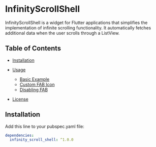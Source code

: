 # InfinityScrollShell

InfinityScrollShell is a widget for Flutter applications that simplifies the implementation of infinite scrolling functionality. It automatically fetches additional data when the user scrolls through a ListView.

## Table of Contents

- [Installation](#installation)
- [Usage](#usage)

  - [Basic Example](#basic-example)
  - [Custom FAB Icon](#custom-fab-icon)
  - [Disabling FAB](#disabling-fab)

- [License](./LICENSE)

## Installation

Add this line to your pubspec.yaml file:

```yaml
dependencies:
  infinity_scroll_shell: ^1.0.0
```
